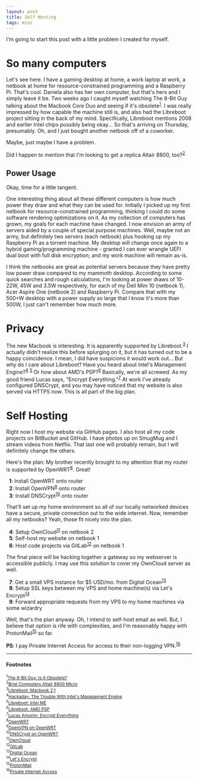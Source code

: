 ```yaml
---
layout: post
title: Self Hosting
tags: misc
---
```


I'm going to start this post with a little problem I created for myself.

# So many computers
Let's see here. I have a gaming desktop at home, a work laptop at work, a
netbook at home for resource-constrained programming and a Raspberry Pi.
That's cool.  Daniela also has her own computer, but that's hers and I simply
leave it be.
Two weeks ago I caught myself watching The 8-Bit Guy talking about the Macbook
Core Duo and seeing if it's obsolete<sup><a href="#2016-01-25_ref1">1</a></sup>. I was really impressed by
how capable the machine still is, and also had the Libreboot project sitting
in the back of my mind.  Specifically, Libreboot mentions 2008 and earlier Intel
chips possibly being okay...  So that's arriving on Thursday, presumably.
Oh, and I just bought another netbook off of a coworker.

Maybe, just maybe I have a problem.

Did I happen to mention that I'm looking to get a replica Altair 8800, too?<sup><a href="#2016-01-25_ref2">2</a></sup>

## Power Usage
Okay, time for a little tangent.

One interesting thing about all these different computers is how much power
they draw and what they can be used for.
Initially I picked up my first netbook for resource-constrained programming,
thinking I could do some software rendering optimizations on it.  As my
collection of computers has grown, my goals for each machine have changed.
I now envision an army of servers aided by a couple of special purpose machines.
Well, maybe not an army, but definitely two servers (each netbook) plus hooking
up my Raspberry Pi as a torrent machine.  My desktop will change once again
to a hybrid gaming/programming machine - granted I can ever wrangle UEFI dual
boot with full disk encryption; and my work machine will remain as-is.

I think the netbooks are great as potential servers because they have pretty
low power draw compared to my mammoth desktop.  According to some quick searches
and rough calculations, I'm looking at power draws of 10-22W, 45W and 3.5W
respectively, for each of my Dell Mini 10 (netbook 1), Acer Aspire One
(netbook 2) and Raspberry Pi.  Compare that with my 500+W desktop with a power
supply so large that I know it's more than 500W, I just can't remember how much
more.

# Privacy
The new Macbook is interesting.  It is apparently supported by Libreboot.<sup><a href="#2016-01-25_ref3">3</a></sup>
I actually didn't realize this before splurging on it, but it has turned out
to be a happy coincidence.  I mean, I did have suspicions it would work out...
But why do I care about Libreboot? Have you heard about Intel's Management Engine?<sup><a href="#2016-01-25_ref4">4</a></sup>&nbsp;<sup><a href="#2016-01-25_ref5">5</a></sup>
Or how about AMD's PSP?<sup><a href="#2016-01-25_ref6">6</a></sup>
Basically, we're all screwed.  As my good friend Lucas says, "Encrypt Everything."<sup><a href="#2016-01-25_ref7">7</a></sup>
At work I've already configured DNSCrypt, and you may have noticed that my
website is also served via HTTPS now.  This is all part of the big plan.

# Self Hosting
Right now I host my website via GitHub pages.  I also host all my code
projects on BitBucket and GitHub.  I have photos up on SmugMug and I stream
videos from Netflix.  That last one will probably remain, but I will definitely
change the others.

Here's the plan:
My brother recently brought to my attention that my router is supported by
OpenWRT<sup><a href="#2016-01-25_ref8">8</a></sup>. Great!

&nbsp;&nbsp;<b>1</b>: Install OpenWRT onto router<br />
&nbsp;&nbsp;<b>2</b>: Install OpenVPN<sup><a href="#2016-01-25_ref9">9</a></sup> onto router<br />
&nbsp;&nbsp;<b>3</b>: Install DNSCrypt<sup><a href="#2016-01-25_ref10">10</a></sup> onto router

That'll set up my home environment so all of our locally networked devices have
a secure, private connection out to the wide internet.
Now, remember all my netbooks?  Yeah, those fit nicely into the plan.

&nbsp;&nbsp;<b>4</b>: Setup OwnCloud<sup><a href="#2016-01-25_ref11">11</a></sup> on netbook 2<br />
&nbsp;&nbsp;<b>5</b>: Self-host my website on netbook 1<br />
&nbsp;&nbsp;<b>6</b>: Host code projects via GitLab<sup><a href="#2016-01-25_ref12">12</a></sup> on netbook 1

The final piece will be hacking together a gateway so my webserver is accessible
publicly.  I may use this solution to cover my OwnCloud server as well.

&nbsp;&nbsp;<b>7</b>: Get a small VPS instance for $5 USD/mo. from Digital Ocean<sup><a href="#2016-01-25_ref13">13</a></sup><br />
&nbsp;&nbsp;<b>8</b>: Setup SSL keys between my VPS and home machine(s) via Let's Encrypt<sup><a href="#2016-01-25_ref14">14</a></sup><br />
&nbsp;&nbsp;<b>9</b>: Forward appropriate requests from my VPS to my home machines via some wizardry

Well, that's the plan anyway.
Oh, I intend to self-host email as well.  But, I believe that option is rife
with complexities, and I'm reasonably happy with ProtonMail<sup><a href="#2016-01-25_ref15">15</a></sup> so far.

<b>PS</b>: I pay Private Internet Access for access to their non-logging VPN.<sup><a href="#2016-01-25_ref16">16</a></sup>

----

#### Footnotes

<sub><sup id="2016-01-25_ref1">1</sup><a href="https://www.youtube.com/watch?v=FJw8aSxEFwQ">The 8-Bit Guy: Is It Obsolete?</a></sub><br />
<sub><sup id="2016-01-25_ref2">2</sup><a href="http://www.brielcomputers.com/wordpress/?cat=18">Briel Computers Altair 8800 Micro</a></sub><br />
<sub><sup id="2016-01-25_ref3">3</sup><a href="https://libreboot.org/docs/hcl/index.html#macbook21">Libreboot: Macbook 2,1</a></sub><br />
<sub><sup id="2016-01-25_ref4">4</sup><a href="https://hackaday.com/2016/01/22/the-trouble-with-intels-management-engine/">Hackaday: The Trouble With Intel's Management Engine</a></sub><br />
<sub><sup id="2016-01-25_ref5">5</sup><a href="https://libreboot.org/faq/#intelme">Libreboot: Intel ME</a></sub><br />
<sub><sup id="2016-01-25_ref6">6</sup><a href="https://libreboot.org/faq/#amd">Libreboot: AMD PSP</a></sub><br />
<sub><sup id="2016-01-25_ref7">7</sup><a href="https://www.lucasamorim.ca/2016/01/16/encrypt-everything.html">Lucas Amorim: Encrypt Everything</a></sub><br />
<sub><sup id="2016-01-25_ref8">8</sup><a href="https://openwrt.org/">OpenWRT</a></sub><br />
<sub><sup id="2016-01-25_ref9">9</sup><a href="https://wiki.openwrt.org/doc/howto/vpn.openvpn">OpenVPN on OpenWRT</a></sub><br />
<sub><sup id="2016-01-25_ref10">10</sup><a href="https://wiki.openwrt.org/inbox/dnscrypt">DNSCrypt on OpenWRT</a></sub><br />
<sub><sup id="2016-01-25_ref11">11</sup><a href="https://owncloud.org/">OwnCloud</a></sub><br />
<sub><sup id="2016-01-25_ref12">12</sup><a href="https://about.gitlab.com/">GitLab</a></sub><br />
<sub><sup id="2016-01-25_ref13">13</sup><a href="https://www.digitalocean.com/pricing/">Digital Ocean</a></sub><br />
<sub><sup id="2016-01-25_ref14">14</sup><a href="https://letsencrypt.org/">Let's Encrypt</a></sub><br />
<sub><sup id="2016-01-25_ref15">15</sup><a href="https://protonmail.com/">ProtonMail</a></sub><br />
<sub><sup id="2016-01-25_ref16">16</sup><a href="https://www.privateinternetaccess.com/">Private Internet Access</a></sub><br />
